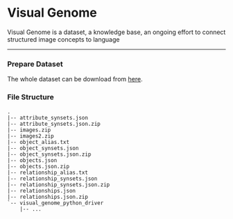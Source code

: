 # Visual Genome
Visual Genome is a dataset, a knowledge base, an ongoing effort to connect structured image concepts to language

---

### Prepare Dataset

The whole dataset can be download from [here](https://homes.cs.washington.edu/~ranjay/visualgenome/index.html).

### File Structure
```
.
|-- attribute_synsets.json
|-- attribute_synsets.json.zip
|-- images.zip
|-- images2.zip
|-- object_alias.txt
|-- object_synsets.json
|-- object_synsets.json.zip
|-- objects.json
|-- objects.json.zip
|-- relationship_alias.txt
|-- relationship_synsets.json
|-- relationship_synsets.json.zip
|-- relationships.json
|-- relationships.json.zip
`-- visual_genome_python_driver
    |-- ...

```

